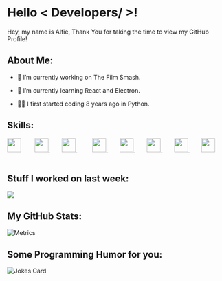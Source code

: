 
<h1> Hello < Developers/ >! </h1>
<p align='center'>


</p>
<div size='20px'> Hey, my name is Alfie, Thank You for taking the time to view my GitHub Profile!
</div>

<h2> About Me: </h2>


- 🔭 I’m currently working on The Film Smash.


- 🌱 I’m currently learning React and Electron.
 
 
- 👨‍💻 I first started coding 8 years ago in Python.


<h2> Skills: </h2>
<a href= https://github.com/AlfieFitch?tab=repositories&q=&type=&language=python&sort= > <img width ='32px' src ='https://raw.githubusercontent.com/rahulbanerjee26/githubAboutMeGenerator/main/icons/python.svg'></a>   &nbsp&nbsp&nbsp&nbsp&nbsp&nbsp
<a href= https://github.com/AlfieFitch?tab=repositories&q=&type=&language=reactjs&sort= > <img width ='32px' src ='https://raw.githubusercontent.com/rahulbanerjee26/githubAboutMeGenerator/main/icons/reactjs.svg'>   </a>   &nbsp&nbsp&nbsp&nbsp&nbsp&nbsp
<a href= https://github.com/AlfieFitch?tab=repositories&q=&type=&language=javascript&sort= > <img width ='32px' src ='https://raw.githubusercontent.com/rahulbanerjee26/githubAboutMeGenerator/main/icons/javascript.svg'>   </a> &nbsp&nbsp&nbsp&nbsp &nbsp &nbsp
<a href= https://github.com/AlfieFitch?tab=repositories&q=&type=&language=html&sort= > <img width ='32px' src ='https://raw.githubusercontent.com/rahulbanerjee26/githubAboutMeGenerator/main/icons/html.svg'>   </a>   &nbsp&nbsp&nbsp&nbsp&nbsp&nbsp
<a href= https://github.com/AlfieFitch?tab=repositories&q=&type=&language=css&sort= > <img width ='32px' src ='https://raw.githubusercontent.com/rahulbanerjee26/githubAboutMeGenerator/main/icons/css.svg'>   </a>   &nbsp&nbsp&nbsp&nbsp&nbsp&nbsp
<a href= https://github.com/AlfieFitch?tab=repositories&q=&type=&language=java&sort= > <img width ='32px' src ='https://raw.githubusercontent.com/rahulbanerjee26/githubAboutMeGenerator/main/icons/java.svg'>   </a>   &nbsp&nbsp&nbsp&nbsp&nbsp&nbsp
<a href= https://github.com/AlfieFitch?tab=repositories&q=&type=&language=electron&sort= > <img width ='32px' src ='https://raw.githubusercontent.com/rahulbanerjee26/githubAboutMeGenerator/main/icons/electron.svg'>   </a>   &nbsp&nbsp&nbsp&nbsp&nbsp&nbsp
<a href= https://github.com/AlfieFitch?tab=repositories&q=&type=&language=mysql&sort= > <img width ='32px' src ='https://raw.githubusercontent.com/rahulbanerjee26/githubAboutMeGenerator/main/icons/mysql.svg'>   </a>   &nbsp&nbsp&nbsp&nbsp&nbsp&nbsp


  
  
<h2> Stuff I worked on last week: </h2>
<a href="https://github.com/anuraghazra/github-readme-stats">
<img align="center" src="https://github-readme-stats.vercel.app/api/wakatime?username=@Alfie_Fitch&compact=True"/>
</a>
<br>

  
  

<h2> My GitHub Stats:  </h2>

![Metrics](https://metrics.lecoq.io/AlfieFitch?template=terminal&base.header=0&base.activity=0&base.repositories=0&base.metadata=0&languages=1&languages.limit=8&languages.colors=github&languages.threshold=0%25&config.timezone=America%2FToronto)

<h2> Some Programming Humor for you:</h2>

![Jokes Card](https://readme-jokes.vercel.app/api?theme=default)


<br>
